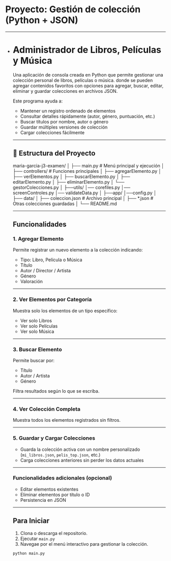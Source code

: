 # Proyecto: **Gestión de colección (Python + JSON)**

------

- #  Administrador de  Libros, Películas y Música
  
  Una aplicación de consola creada en Python que permite gestionar una colección personal de libros, películas o música. donde  se pueden agregar contenidos favoritos con opciones para agregar, buscar, editar, eliminar y guardar colecciones en archivos JSON.
  
  Este programa ayuda a:
  - Mantener un registro ordenado de elementos 
  - Consultar detalles rápidamente (autor, género, puntuación, etc.)
  - Buscar títulos por nombre, autor o género
  - Guardar múltiples versiones de colección
  - Cargar colecciones fácilmente
  
  ---
  
  ## 📂 Estructura del Proyecto
  
  maria-garcia-j3-examen/
  │
  ├── main.py # Menú principal y ejecución
  │
  ├── controllers/ # Funciones principales
  │ ├── agregarElemento.py
  │ ├── verElementos.py
  │ ├── buscarElemento.py
  │ ├── editarElemento.py
  │ ├── eliminarElemento.py
  │ └── gestorColecciones.py 
  │
  ├──utils/
  │── corefiles.py
  │── screenControles.py
  │── validateData.py
  │
  ├──app/
  │──config.py
  │
  ├── data/
  │ ├── coleccion.json # Archivo principal
  │ ├── *.json # Otras colecciones guardadas
  │
  └── README.md
  
  
  
  ---
  
  ##  Funcionalidades
  
  ### 1. Agregar Elemento
  Permite registrar un nuevo elemento a la colección indicando:
  - Tipo: Libro, Película o Música
  - Título
  - Autor / Director / Artista
  - Género
  - Valoración
  
  ---
  
  ### 2. Ver Elementos por Categoría
  Muestra solo los elementos de un tipo específico:
  - Ver solo Libros
  - Ver solo Películas
  - Ver solo Música
  
  ---
  
  ### 3. Buscar Elemento
  Permite buscar por:
  - Título
  - Autor / Artista
  - Género
  
  Filtra resultados según lo que se escriba.
  
  ---
  
  ###  4. Ver Colección Completa
  Muestra todos los elementos registrados sin filtros.
  
  ---
  
  ###  5. Guardar y Cargar Colecciones
  - Guarda la colección activa con un nombre personalizado (`mi_libros.json`, `pelis_top.json`, etc.)
  - Carga colecciones anteriores sin perder los datos actuales
  
  ---
  
  ###  Funcionalidades adicionales (opcional)
  -  Editar elementos existentes
  -  Eliminar elementos por título o ID
  -  Persistencia en JSON
  
  
  
  ---
  
  ## Para Iniciar
  
  1. Clona o descarga el repositorio.
  2. Ejecutar `main.py`
  3. Navegae por el menú interactivo para gestionar la colección.
  
  ```bash
  python main.py
  ```

